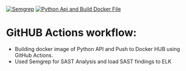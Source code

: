 [![Semgrep](https://github.com/yogi0001122/githubactions/actions/workflows/semgrep.yml/badge.svg)](https://github.com/yogi0001122/githubactions/actions/workflows/semgrep.yml)
[![Python Api and Build Docker File](https://github.com/yogi0001122/githubactions/actions/workflows/ci.yml/badge.svg)](https://github.com/yogi0001122/githubactions/actions/workflows/ci.yml)
# GitHUB Actions workflow: 
- Building docker image of Python API and Push to Docker HUB using GitHub Actions.  
- Used Semgrep for SAST Analysis and load SAST findings to ELK  
